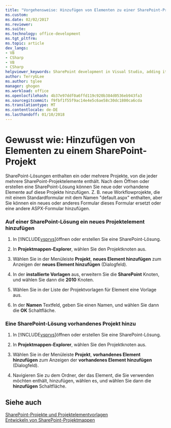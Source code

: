 ```yaml
---
title: "Vorgehensweise: Hinzufügen von Elementen zu einer SharePoint-Projekt | Microsoft Docs"
ms.custom: 
ms.date: 02/02/2017
ms.reviewer: 
ms.suite: 
ms.technology: office-development
ms.tgt_pltfrm: 
ms.topic: article
dev_langs:
- VB
- CSharp
- VB
- CSharp
helpviewer_keywords: SharePoint development in Visual Studio, adding items
author: TerryGLee
ms.author: tglee
manager: ghogen
ms.workload: office
ms.openlocfilehash: 4b37e97ddf0a6ffd119c920b384d0536eb943fa3
ms.sourcegitcommit: f9fbf1f55f9ac14e4e5c6ae58c30dc1800ca6cda
ms.translationtype: MT
ms.contentlocale: de-DE
ms.lasthandoff: 01/10/2018
---
```

# <a name="how-to-add-items-to-a-sharepoint-project"></a>Gewusst wie: Hinzufügen von Elementen zu einem SharePoint-Projekt
  SharePoint-Lösungen enthalten ein oder mehrere Projekte, von die jeder mehrere SharePoint-Projektelemente enthält. Nach dem Öffnen oder erstellen eine SharePoint-Lösung können Sie neue oder vorhandene Elemente auf diese Projekte hinzufügen. Z. B. neue Workflowprojekte, die mit einem Standardformular mit dem Namen "default.aspx" enthalten, aber Sie können ein neues oder anderes Formular dieses Formular ersetzt oder eine andere ASPX-Formular hinzufügen.  
  
### <a name="to-add-a-new-project-item-to-a-sharepoint-solution"></a>Auf einer SharePoint-Lösung ein neues Projektelement hinzufügen  
  
1.  In [!INCLUDE[vsprvs](../sharepoint/includes/vsprvs-md.md)]öffnen oder erstellen Sie eine SharePoint-Lösung.  
  
2.  In **Projektmappen-Explorer**, wählen Sie den Projektknoten aus.  
  
3.  Wählen Sie in der Menüleiste **Projekt**, **neues Element hinzufügen** zum Anzeigen der **neues Element hinzufügen** (Dialogfeld).  
  
4.  In der **installierte Vorlagen** aus, erweitern Sie die **SharePoint** Knoten, und wählen Sie dann die **2010** Knoten.  
  
5.  Wählen Sie in der Liste der Projektvorlagen für Element eine Vorlage aus.  
  
6.  In der **Namen** Textfeld, geben Sie einen Namen, und wählen Sie dann die **OK** Schaltfläche.  
  
### <a name="to-add-an-existing-project-item-to-a-sharepoint-solution"></a>Eine SharePoint-Lösung vorhandenes Projekt hinzu  
  
1.  In [!INCLUDE[vsprvs](../sharepoint/includes/vsprvs-md.md)]öffnen oder erstellen Sie eine SharePoint-Lösung.  
  
2.  In **Projektmappen-Explorer**, wählen Sie den Projektknoten aus.  
  
3.  Wählen Sie in der Menüleiste **Projekt**, **vorhandenes Element hinzufügen** zum Anzeigen der **vorhandenes Element hinzufügen** (Dialogfeld).  
  
4.  Navigieren Sie zu dem Ordner, der das Element, die Sie verwenden möchten enthält, hinzufügen, wählen es, und wählen Sie dann die **hinzufügen** Schaltfläche.  
  
## <a name="see-also"></a>Siehe auch  
 [SharePoint-Projekte und Projektelementvorlagen](../sharepoint/sharepoint-project-and-project-item-templates.md)   
 [Entwickeln von SharePoint-Projektmappen](../sharepoint/developing-sharepoint-solutions.md)  
  
  